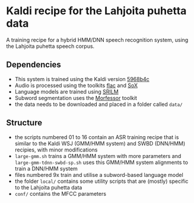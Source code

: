 # Kaldi recipe for the Lahjoita puhetta data

A training recipe for a hybrid HMM/DNN speech recognition system, using the Lahjoita puhetta speech corpus.

## Dependencies
- This system is trained using the Kaldi version [5968b4c](https://github.com/kaldi-asr/kaldi/tree/5968b4cc03f9deccfd566962d3bba96bad8ce522)
- Audio is processed using the toolkits [flac](https://xiph.org/flac/documentation_tools_flac.html) and [SoX](http://sox.sourceforge.net/)
- Language models are trained using [SRILM](http://www.speech.sri.com/projects/srilm/)
- Subword segmentation uses the [Morfessor](https://morfessor.readthedocs.io/en/latest/) toolkit
- the data needs to be downloaded and placed in a folder called `data/`

## Structure
- the scripts numbered 01 to 16 contain an ASR training recipe that is similar to the Kaldi WSJ (GMM/HMM system) and SWBD (DNN/HMM) recipies, with minor modifications
- `large-gmm.sh` trains a GMM/HMM system with more parameters and `large-gmm-tdnn-swbd-sp.sh` uses this GMM/HMM system alignments to train a DNN/HMM system
- files numbered 9x train and utilise a subword-based language model
- the folder `local/` contains some utility scripts that are (mostly) specific to the Lahjoita puhetta data
- `conf/` contains the MFCC parameters
